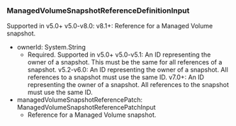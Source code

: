 ### ManagedVolumeSnapshotReferenceDefinitionInput
Supported in v5.0+
v5.0-v8.0:
v8.1+: Reference for a Managed Volume snapshot.

- ownerId: System.String
  - Required. Supported in v5.0+
v5.0-v5.1: An ID representing the owner of a snapshot. This must be the same for all references of a snapshot.
v5.2-v6.0: An ID representing the owner of a snapshot. All references to a snapshot must use the same ID.
v7.0+: An ID representing the owner of a snapshot. All references to the snapshot must use the same ID.
- managedVolumeSnapshotReferencePatch: ManagedVolumeSnapshotReferencePatchInput
  - Reference for a Managed Volume snapshot.
